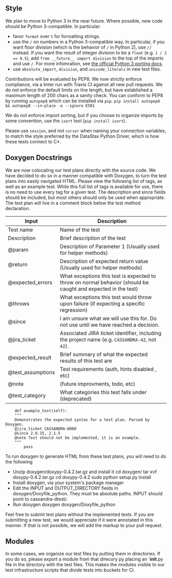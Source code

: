 ## Style

We plan to move to Python 3 in the near future. Where possible, new code should be Python 3-compatible. In particular:

- favor `format` over `%` for formatting strings.
- use the `/` on numbers in a Python 3-compatible way. In particular, if you want floor division (which is the behavior of `/` in Python 2), use `//` instead. If you want the result of integer division to be a `float` (e.g. `1 / 2 == 0.5`), add `from __future__ import division` to the top of the imports and use `/`. For more infomration, see [the official Python 3 porting docs](https://docs.python.org/3/howto/pyporting.html#division).
- use `absolute_import`, `division`, and `unicode_literals` in new test files.

Contributions will be evaluated by PEP8. We now strictly enforce compliance, via a linter run with Travis CI against all new pull requests. We do not enforce the default limits on line length, but have established a maximum length of 200 chars as a sanity check. You can conform to PEP8 by running `autopep8` which can be installed via `pip`. 
`pip install autopep8 && autopep8 --in-place -a --ignore E501`

We do not enforce import sorting, but if you choose to organize imports by some convention, use the `isort` tool (`pip install isort`).

Please use `session`, and not `cursor` when naming your connection variables, to match the style preferred by the DataStax Python Driver, which is how these tests
connect to C*.

## Doxygen Docstrings

We are now colocating our test plans directly with the source code. We have decided to do so in a manner compatible with Doxygen, to turn the test plans into easily navigated HTML. Please view the following list of tags, as well as an example test. While this full list of tags is available for use, there is no need to use every tag for a given test. The description and since fields should be included, but most others should only be used when appropriate. The test plan will live in a comment block below the test method declaration.


Input             | Description
------------------|------------------
Test name         | Name of the test
Description       | Brief description of the test
@param            | Description of Parameter 1 (Usually used for helper methods)
@return           | Description of expected return value (Usually used for helper methods)
@expected_errors  | What exceptions this test is expected to throw on normal behavior (should be caught and expected in the test)
@throws           | What exceptions this test would throw upon failure (if expecting a specific regression)
@since            | I am unsure what we will use this for. Do not use until we have reached a decision.
@jira_ticket      | Associated JIRA ticket identifier, including the project name (e.g. `CASSANDRA-42`, not `42`).
@expected_result  | Brief summary of what the expected results of this test are
@test_assumptions | Test requirements (auth, hints disabled , etc)
@note             | (future improvments, todo, etc)
@test_category    | What categories this test falls under (deprecated)



        def example_test(self):
        """
        Demonstrates the expected syntax for a test plan. Parsed by Doxygen.
        @jira_ticket CASSANDRA-0000
        @since 2.0.15, 2.1.5
        @note Test should not be implemented, it is an example.
        """
            pass

To run doxygen to generate HTML from these test plans, you will need to do the following

* Unzip doxygen/doxypy-0.4.2.tar.gz and install it
        cd doxygen/
        tar xvf doxypy-0.4.2.tar.gz
        cd doxypy-0.4.2
        sudo python setup.py install
* Install doxygen, via your system's package manager
* Edit the INPUT and OUTPUT_DIRECTORY fields in doxygen/Doxyfile_python. They must be absolute paths. INPUT should point to cassandra-dtest/.
* Run doxygen
        doxygen doxygen/Doxyfile_python

Feel free to submit test plans without the implemented tests. If you are submitting a new test, we would appreciate if it were annotated in this manner. If that is not possible, we will add the markup to your pull request.

## Modules

In some cases, we organize our test files by putting them in directories. If you do so, please export a module from that direcory py placing an `__init__.py file in the directory with the test files. This makes the modules visible to our test infrastructure scripts that divide tests into buckets for CI.
